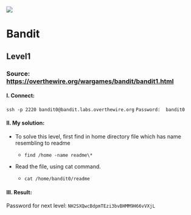 # ![](https://overthewire.org/img/domokitten.png)

# Bandit

## Level1

### Source: <https://overthewire.org/wargames/bandit/bandit1.html>

#### I. Connect: 

`ssh -p 2220 bandit0@bandit.labs.overthewire.org`
`Password:  bandit0`
#### II. My solution:
- To solve this level, first find in home directory file which has name resembling to readme
  - `find /home -name readme\*`

- Read the file, using cat command.
  - `cat /home/bandit0/readme`

#### III. Result:
Password for next level: `NH2SXQwcBdpmTEzi3bvBHMM9H66vVXjL`